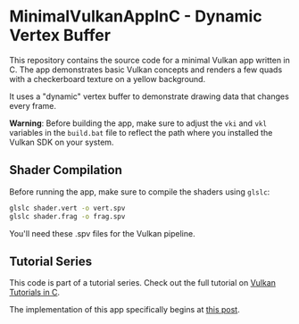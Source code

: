 # MinimalVulkanAppInC - Dynamic Vertex Buffer

This repository contains the source code for a minimal Vulkan app written in C. The app demonstrates basic Vulkan concepts and renders a few quads with a checkerboard texture on a yellow background.

It uses a "dynamic" vertex buffer to demonstrate drawing data that changes every frame.

**Warning**: Before building the app, make sure to adjust the `vki` and `vkl` variables in the `build.bat` file to reflect the path where you installed the Vulkan SDK on your system.

## Shader Compilation
Before running the app, make sure to compile the shaders using `glslc`:

```bash
glslc shader.vert -o vert.spv
glslc shader.frag -o frag.spv
```

You'll need these .spv files for the Vulkan pipeline.

## Tutorial Series
This code is part of a tutorial series. Check out the full tutorial on [Vulkan Tutorials in C](https://rafael-abreu-english.blogspot.com/2025/01/vulkan-tutorial.html).

The implementation of this app specifically begins at [this post](https://rafael-abreu-english.blogspot.com/2025/02/vulkan-tutorial-in-c-013-dynamic-vertex.html).